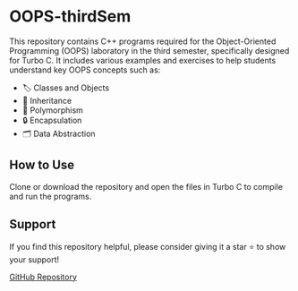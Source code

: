 # OOPS-thirdSem

This repository contains C++ programs required for the Object-Oriented Programming (OOPS) laboratory in the third semester, specifically designed for Turbo C. It includes various examples and exercises to help students understand key OOPS concepts such as:

- 🏷️ Classes and Objects
- 🧬 Inheritance
- 🔄 Polymorphism
- 🔒 Encapsulation
- 🗂️ Data Abstraction

## How to Use

Clone or download the repository and open the files in Turbo C to compile and run the programs.

## Support

If you find this repository helpful, please consider giving it a star ⭐ to show your support!

[GitHub Repository](https://github.com/Karthikeyan1508/OOPS-thirdSem)
